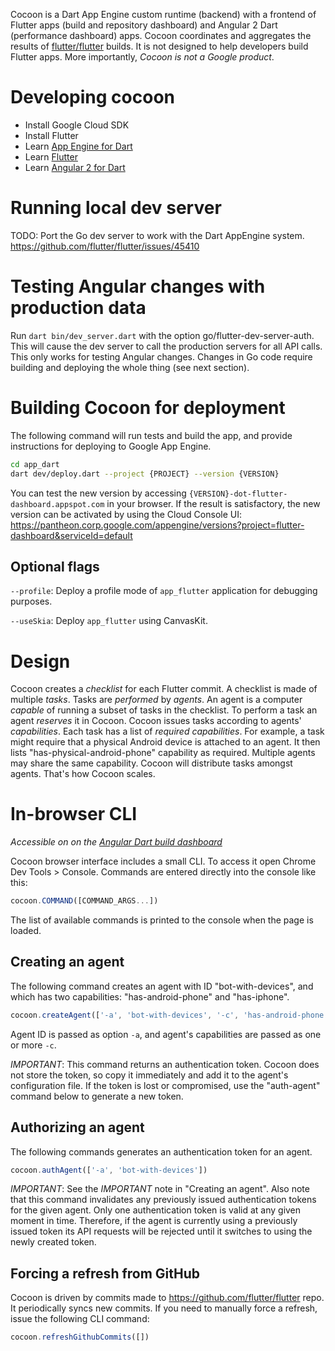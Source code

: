 Cocoon is a Dart App Engine custom runtime (backend) with a frontend of Flutter
apps (build and repository dashboard) and Angular 2 Dart (performance dashboard)
apps. Cocoon coordinates and aggregates the results of [flutter/flutter](https://github.com/flutter/flutter) 
builds. It is not designed to help developers build Flutter apps. More 
importantly, *Cocoon is not a Google product*.

# Developing cocoon

* Install Google Cloud SDK
* Install Flutter
* Learn [App Engine for Dart](https://github.com/dart-lang/appengine_samples)
* Learn [Flutter](https://flutter.dev/docs/get-started/codelab)
* Learn [Angular 2 for Dart](https://angular.io/docs/dart/latest/quickstart.html)

# Running local dev server

TODO: Port the Go dev server to work with the Dart AppEngine system. https://github.com/flutter/flutter/issues/45410

# Testing Angular changes with production data

Run `dart bin/dev_server.dart` with the option go/flutter-dev-server-auth. This will cause the dev
server to call the production servers for all API calls. This only works for testing Angular
changes. Changes in Go code require building and deploying the whole thing (see next section).

# Building Cocoon for deployment

The following command will run tests and build the app, and provide instructions
for deploying to Google App Engine.

```sh
cd app_dart
dart dev/deploy.dart --project {PROJECT} --version {VERSION}
```

You can test the new version by accessing `{VERSION}-dot-flutter-dashboard.appspot.com` in your
browser. If the result is satisfactory, the new version can be activated by using the Cloud Console
UI: https://pantheon.corp.google.com/appengine/versions?project=flutter-dashboard&serviceId=default

## Optional flags

`--profile`: Deploy a profile mode of `app_flutter` application for debugging purposes.

`--useSkia`: Deploy `app_flutter` using CanvasKit.

# Design

Cocoon creates a _checklist_ for each Flutter commit. A checklist is made of
multiple _tasks_. Tasks are _performed_ by _agents_. An agent is a computer
_capable_ of running a subset of tasks in the checklist. To perform a task an
agent _reserves_ it in Cocoon. Cocoon issues tasks according to agents'
_capabilities_. Each task has a list of _required capabilities_. For example,
a task might require that a physical Android device is attached to an agent. It
then lists "has-physical-android-phone" capability as required. Multiple agents
may share the same capability. Cocoon will distribute tasks amongst agents.
That's how Cocoon scales.

# In-browser CLI

*Accessible on on the [Angular Dart build dashboard](https://flutter-dashboard.appspot.com/old_build.html)*

Cocoon browser interface includes a small CLI. To access it open Chrome Dev
Tools > Console. Commands are entered directly into the console like this:

```javascript
cocoon.COMMAND([COMMAND_ARGS...])
```

The list of available commands is printed to the console when the page is
loaded.

## Creating an agent

The following command creates an agent with ID "bot-with-devices", and which has
two capabilities: "has-android-phone" and "has-iphone".

```javascript
cocoon.createAgent(['-a', 'bot-with-devices', '-c', 'has-android-phone', '-c', 'has-iphone'])
```

Agent ID is passed as option `-a`, and agent's capabilities are passed as one or
more `-c`.

*IMPORTANT*: This command returns an authentication token. Cocoon does not store
the token, so copy it immediately and add it to the agent's configuration file.
If the token is lost or compromised, use the "auth-agent" command below to
generate a new token.

## Authorizing an agent

The following commands generates an authentication token for an agent.

```javascript
cocoon.authAgent(['-a', 'bot-with-devices'])
```

*IMPORTANT*: See the *IMPORTANT* note in "Creating an agent". Also note that
this command invalidates any previously issued authentication tokens for the
given agent. Only one authentication token is valid at any given moment in time.
Therefore, if the agent is currently using a previously issued token its API
requests will be rejected until it switches to using the newly created token.

## Forcing a refresh from GitHub

Cocoon is driven by commits made to https://github.com/flutter/flutter repo. It
periodically syncs new commits. If you need to manually force a refresh, issue
the following CLI command:

```javascript
cocoon.refreshGithubCommits([])
```
